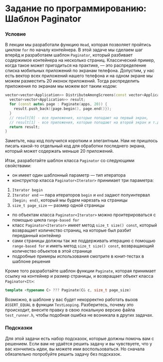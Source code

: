 # Задание по программированию: Шаблон Paginator

### Условие

В лекции мы разработали функцию `Head`, которая позволяет пройтись циклом `for` по началу контейнера. В этой задаче мы сделаем шаг вперёд и разработаем шаблон `Paginator`, который разбивает содержимое контейнера на несколько страниц. Классический пример, когда такое может пригодиться на практике, — это распределение списка мобильных приложений по экранам телефона. Допустим, у нас есть вектор всех приложений нашего телефона и на одном экране мы можем разместить 20 иконок приложений. Тогда распределить приложения по экранам мы можем вот таким кодом:

```cpp
vector<vector<Application>> DistributeAmongScreens(const vector<Application>& apps) {
  vector<vector<Application>> result;
  for (const auto& page : Paginate(apps, 20)) {
    result.push_back({page.begin(), page.end()});
  }
  // result[0] - все приложения, которые попадают на первый экран,
  // result[1] - все приложения, которые попадают на второй экран и т.д.
  return result;
}
```

Заметьте, наш код получился коротким и элегантным. Нам не пришлось писать какой-то отдельный код для обработки последнего экрана, который может содержать меньше 20 приложений.

Итак, разработайте шаблон класса `Paginator` со следующими свойствами:

- он имеет один шаблонный параметр — тип итератора
- конструктор класса `Paginator<Iterator>` принимает три параметра:

1. `Iterator begin`
2. `Iterator end` — пара итераторов `begin` и `end` задают полуинтервал `[begin; end)`, который мы будем нарезать на страницы
3. `size_t page_size` — размер одной страницы

- по объектам класса `Paginator<Iterator>` можно проитерироваться с помощью цикла r`ange-based for`
- класс `Paginator<Iterator>` имеет метод `size_t size() const`, который возвращает количество страниц, на которые был разбит переданный контейнер
- сами страницы должны так же поддерживать итерацию с помощью `range-based for` и иметь метод `size_t size() const`, возвращающий количество объектов в этой странице
- подробные примеры использования смотрите в юнит-тестах в шаблоне решения

Кроме того разработайте шаблон функции `Paginate`, которая принимает ссылку на контейнер и размер страницы, и возвращает объект класса `Paginator<It>`:

```cpp
template <typename C> ??? Paginate(C& c, size_t page_size)
```

Возможно, в шаблоне у вас будет некорректно работать вызов `ASSERT_EQUAL` в функции `TestLooping`. Разберитесь, почему это происходит, внесите правку в свою локальную версию файла `test_runner.h`, чтобы подобная ошибка не возникала в других задачах.

### Подсказки

Для этой задачи есть набор подсказок, которые должны помочь вам с решением. Если вам не удаётся решить задачу и вы чувствуете, что у вас кончились идеи, вы можете ими воспользоваться. Но сначала обязательно попробуйте решить задачу без подсказок.